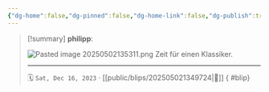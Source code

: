 ```yaml
---
{"dg-home":false,"dg-pinned":false,"dg-home-link":false,"dg-publish":true,"type":"blip","created-date":"2023-12-16T00:00:00","updated-date":"2025-05-02T13:56:25","disabled rules":["yaml-title","yaml-title-alias","file-name-heading"],"title":"philipp on Threads @ 2023-12-16","dg-path":"blips/202505021349724.md","permalink":"/blips/202505021349724/","dgPassFrontmatter":true,"created":"2023-12-16T00:00:00","updated":"2025-05-02T13:56:25"}
---
```


> [!summary] **philipp**:
>
> ![Pasted image 20250502135311.png](/img/user/attachments/Pasted%20image%2020250502135311.png)
> Zeit für einen Klassiker.
> - - -
>
> 🗓️ `Sat, Dec 16, 2023` · [[public/blips/202505021349724\|🔗]]
{ #blip}

